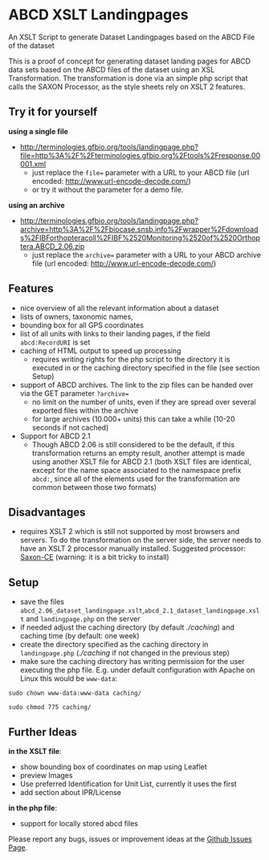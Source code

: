 # ABCD XSLT Landingpages
An XSLT Script to generate Dataset Landingpages based on the ABCD File of the dataset

This is a proof of concept for generating dataset landing pages for ABCD data sets based on the ABCD files of the dataset using an XSL Transformation. The transformation is done via an simple php script that calls the SAXON Processor, as the style sheets rely on XSLT 2 features.

Try it for yourself
-------------------

**using a single file**

-   <http://terminologies.gfbio.org/tools/landingpage.php?file=http%3A%2F%2Fterminologies.gfbio.org%2Ftools%2Fresponse.00001.xml>
    -   just replace the `file=` parameter with a URL to your ABCD file (url encoded: <http://www.url-encode-decode.com/>)
    -   or try it without the parameter for a demo file.

**using an archive**

-   <http://terminologies.gfbio.org/tools/landingpage.php?archive=http%3A%2F%2Fbiocase.snsb.info%2Fwrapper%2Fdownloads%2FIBForthopteracoll%2FIBF%2520Monitoring%2520of%2520Orthoptera.ABCD_2.06.zip>
    -   just replace the `archive=` parameter with a URL to your ABCD archive file (url encoded: <http://www.url-encode-decode.com/>)

Features
--------

-   nice overview of all the relevant information about a dataset
-   lists of owners, taxonomic names,
-   bounding box for all GPS coordinates
-   list of all units with links to their landing pages, if the field `abcd:RecordURI` is set
-   caching of HTML output to speed up processing
    -   requires writing rights for the php script to the directory it is executed in or the caching directory specified in the file (see section Setup)
-   support of ABCD archives. The link to the zip files can be handed over via the GET parameter `?archive=`
    -   no limit on the number of units, even if they are spread over several exported files within the archive
    -   for large archives (10.000+ units) this can take a while (10-20 seconds if not cached)
-   Support for ABCD 2.1
    -   Though ABCD 2.06 is still considered to be the default, if this transformation returns an empty result, another attempt is made using another XSLT file for ABCD 2.1 (both XSLT files are identical, except for the name space associated to the namespace prefix `abcd:`, since all of the elements used for the transformation are common between those two formats)

Disadvantages
-------------

-   requires XSLT 2 which is still not supported by most browsers and servers. To do the transformation on the server side, the server needs to have an XSLT 2 processor manually installed. Suggested processor: [Saxon-CE](http://www.saxonica.com/saxon-c/index.xml) (warning: it is a bit tricky to install)

Setup
-----

-   save the files `abcd_2.06_dataset_landingpage.xslt`,`abcd_2.1_dataset_landingpage.xslt`  and `landingpage.php` on the server
-   if needed adjust the caching directory (by default *./caching*) and caching time (by default: one week)
-   create the directory specified as the caching directory in `landingpage.php` (*./caching* if not changed in the previous step)
-   make sure the caching directory has writing permission for the user executing the php file. E.g. under default configuration with Apache on Linux this would be `www-data`:

  `sudo chown www-data:www-data caching/`

  `sudo chmod 775 caching/`

Further Ideas
-------------

**in the XSLT file**:

-   show bounding box of coordinates on map using Leaflet
-   preview Images
-   Use preferred Identification for Unit List, currently it uses the first
-   add section about IPR/License

**in the php file**:

-   support for locally stored abcd files

Please report any bugs, issues or improvement ideas at the [Github Issues Page](https://github.com/gfbio/ABCD_XSLT_Landingpages/issues).